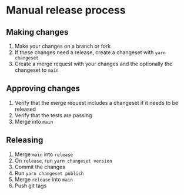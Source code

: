# Manual release process

## Making changes

1. Make your changes on a branch or fork
2. If these changes need a release, create a changeset with `yarn changeset`
3. Create a merge request with your changes and the optionally the changeset to `main`

## Approving changes

1. Verify that the merge request includes a changeset if it needs to be released
2. Verify that the tests are passing
3. Merge into `main`

## Releasing

1. Merge `main` into `release`
2. On `release`, run `yarn changeset version`
3. Commit the changes
4. Run `yarn changeset publish`
5. Merge `release` into `main`
6. Push git tags
